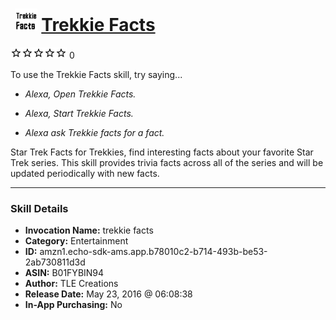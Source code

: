 # &nbsp;<img src="skill_icon" alt="Trekkie Facts icon" width="36"> [Trekkie Facts](http://alexa.amazon.com/#skills/amzn1.echo-sdk-ams.app.b78010c2-b714-493b-be53-2ab730811d3d)
![0 stars](../../images/ic_star_border_black_18dp_1x.png)![0 stars](../../images/ic_star_border_black_18dp_1x.png)![0 stars](../../images/ic_star_border_black_18dp_1x.png)![0 stars](../../images/ic_star_border_black_18dp_1x.png)![0 stars](../../images/ic_star_border_black_18dp_1x.png) 0

To use the Trekkie Facts skill, try saying...

* *Alexa, Open Trekkie Facts.*

* *Alexa, Start Trekkie Facts.*

* *Alexa ask Trekkie facts for a fact.*

Star Trek Facts for Trekkies, find interesting facts about your favorite Star Trek series.  This skill provides trivia facts across all of the series and will be updated periodically with new facts.

***

### Skill Details

* **Invocation Name:** trekkie facts
* **Category:** Entertainment
* **ID:** amzn1.echo-sdk-ams.app.b78010c2-b714-493b-be53-2ab730811d3d
* **ASIN:** B01FYBIN94
* **Author:** TLE Creations
* **Release Date:** May 23, 2016 @ 06:08:38
* **In-App Purchasing:** No
